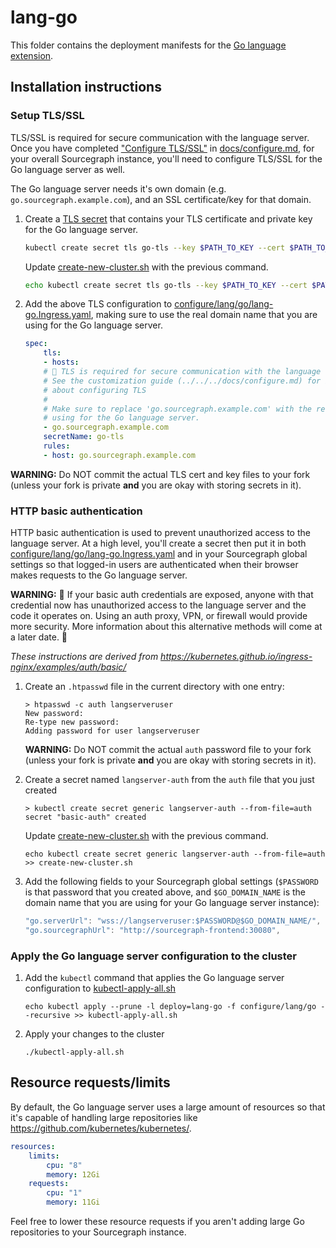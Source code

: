 # lang-go

This folder contains the deployment manifests for the [Go language extension](https://sourcegraph.com/extensions/sourcegraph/go). 

## Installation instructions

### Setup TLS/SSL 

TLS/SSL is required for secure communication with the language server. Once you have completed ["Configure TLS/SSL"](../../../docs/configure.md#configure-tlsssl) in [docs/configure.md](../../../docs/configure.md#configure-tlsssl), for your overall Sourcegraph instance, you'll need to configure TLS/SSL for the Go language server as well.  

The Go language server needs it's own domain (e.g. `go.sourcegraph.example.com`), and an SSL certificate/key for that domain.

1. Create a [TLS secret](https://kubernetes.io/docs/concepts/configuration/secret/) that contains your TLS certificate and private key for the Go language server.

   ```bash
   kubectl create secret tls go-tls --key $PATH_TO_KEY --cert $PATH_TO_CERT
   ```

   Update [create-new-cluster.sh](../../../create-new-cluster.sh) with the previous command.

   ```bash
   echo kubectl create secret tls go-tls --key $PATH_TO_KEY --cert $PATH_TO_CERT >> create-new-cluster.sh
   ```

1. Add the above TLS configuration to [configure/lang/go/lang-go.Ingress.yaml](lang-go.Ingress.yaml), making sure to use the real domain name that you are using for the Go language server.

    ```yaml
    spec:
        tls:
        - hosts:
        # 🚨 TLS is required for secure communication with the language server. 
        # See the customization guide (../../../docs/configure.md) for information
        # about configuring TLS
        #
        # Make sure to replace 'go.sourcegraph.example.com' with the real domain that you are
        # using for the Go language server.
        - go.sourcegraph.example.com
        secretName: go-tls
        rules:
        - host: go.sourcegraph.example.com
    ```

**WARNING:** Do NOT commit the actual TLS cert and key files to your fork (unless your fork is
private **and** you are okay with storing secrets in it).

### HTTP basic authentication

HTTP basic authentication is used to prevent unauthorized access to the language server. At a high level, you'll create a secret then put it in both [configure/lang/go/lang-go.Ingress.yaml](lang-go.Ingress.yaml) and in your Sourcegraph global settings so that logged-in users are authenticated when their browser makes requests to the Go language server.

**WARNING:** 🚨 If your basic auth credentials are exposed, anyone with that credential now has unauthorized access to the language server and the code it operates on. Using an auth proxy, VPN, or firewall would provide more security. More information about this alternative methods will come at a later date. 🚨 

_These instructions are derived from https://kubernetes.github.io/ingress-nginx/examples/auth/basic/_

1. Create an `.htpasswd` file in the current directory with one entry:

    ```console
    > htpasswd -c auth langserveruser 
    New password:
    Re-type new password:
    Adding password for user langserveruser
    ```

    **WARNING:** Do NOT commit the actual `auth` password file to your fork (unless your fork is private **and** you are okay with storing secrets in it).

1. Create a secret named `langserver-auth` from the `auth` file that you just created

    ```console
    > kubectl create secret generic langserver-auth --from-file=auth
    secret "basic-auth" created
    ```

   Update [create-new-cluster.sh](../../../create-new-cluster.sh) with the previous command.

   ```console
   echo kubectl create secret generic langserver-auth --from-file=auth >> create-new-cluster.sh
   ```

1. Add the following fields to your Sourcegraph global settings (`$PASSWORD` is that password that you created above, and `$GO_DOMAIN_NAME` is the domain name that you are using for your Go language server instance):

    ```js
    "go.serverUrl": "wss://langserveruser:$PASSWORD@$GO_DOMAIN_NAME/",
    "go.sourcegraphUrl": "http://sourcegraph-frontend:30080",
    ```

### Apply the Go language server configuration to the cluster

1. Add the `kubectl` command that applies the Go language server configuration to [kubectl-apply-all.sh](../../../kubectl-apply-all.sh)

    ```console
    echo kubectl apply --prune -l deploy=lang-go -f configure/lang/go --recursive >> kubectl-apply-all.sh
    ```

1. Apply your changes to the cluster

    ```console
    ./kubectl-apply-all.sh
    ```

## Resource requests/limits

By default, the Go language server uses a large amount of resources so that it's capable of handling large repositories like https://github.com/kubernetes/kubernetes/.

```yaml
resources:
    limits:
        cpu: "8"
        memory: 12Gi
    requests:
        cpu: "1"
        memory: 11Gi
```

Feel free to lower these resource requests if you aren't adding large Go repositories to your Sourcegraph instance.